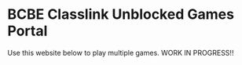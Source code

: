 # BCBE Classlink Unblocked Games Portal
Use this website below to play multiple games. WORK IN PROGRESS!!
